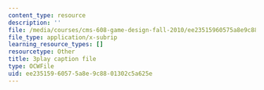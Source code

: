 ```yaml
---
content_type: resource
description: ''
file: /media/courses/cms-608-game-design-fall-2010/ee23515960575a8e9c8801302c5a625e_68555.vtt
file_type: application/x-subrip
learning_resource_types: []
resourcetype: Other
title: 3play caption file
type: OCWFile
uid: ee235159-6057-5a8e-9c88-01302c5a625e
---
```


